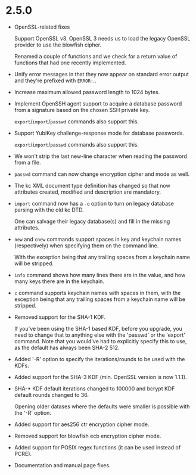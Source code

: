 # 2.5.0
* OpenSSL-related fixes

  Support OpenSSL v3.
  OpenSSL 3 needs us to load the legacy OpenSSL provider to use the blowfish cipher.

  Renamed a couple of functions and we check for a return value of functions that had one recently implemented.
* Unify error messages in that they now appear on standard error output and they're prefixed with `ERROR:`..
* Increase maximum allowed password length to 1024 bytes.
* Implement OpenSSH agent support to acquire a database password from a signature based on the chosen SSH private key.

  `export`/`import`/`passwd` commands also support this.
* Support YubiKey challenge-response mode for database passwords.

  `export`/`import`/`passwd` commands also support this.  
* We won't strip the last new-line character when reading the password from a file.
* `passwd` command can now change encryption cipher and mode as well.
* The kc XML document type definition has changed so that now attributes created, modified and description are mandatory.
* `import` command now has a `-o` option to turn on legacy database parsing with the old kc DTD.

  One can salvage their legacy database(s) and fill in the missing attributes.
* `new` and `cnew` commands support spaces in key and keychain names (respectively) when specifying them on the command line.

  With the exception being that any trailing spaces from a keychain name will be stripped.
* `info` command shows how many lines there are in the value, and how many keys there are in the keychain.
* `c` command supports keychain names with spaces in them, with the exception being that any trailing spaces from a keychain name will be stripped.
* Removed support for the SHA-1 KDF.

  If you've been using the SHA-1 based KDF, before you upgrade, you need to change that to anything else with the 'passwd' or the 'export' command. Note that you would've had to explicitly specify this to use, as the default has always been SHA-2 512.
* Added '-R' option to specify the iterations/rounds to be used with the KDFs.
* Added support for the SHA-3 KDF (min. OpenSSL version is now 1.1.1).
* SHA-\* KDF default iterations changed to 100000 and bcrypt KDF default rounds changed to 36.

  Opening older datases where the defaults were smaller is possible with the '-R' option.
* Added support for aes256 ctr encryption cipher mode.
* Removed support for blowfish ecb encryption cipher mode.
* Added support for POSIX regex functions (it can be used instead of PCRE).
* Documentation and manual page fixes.
